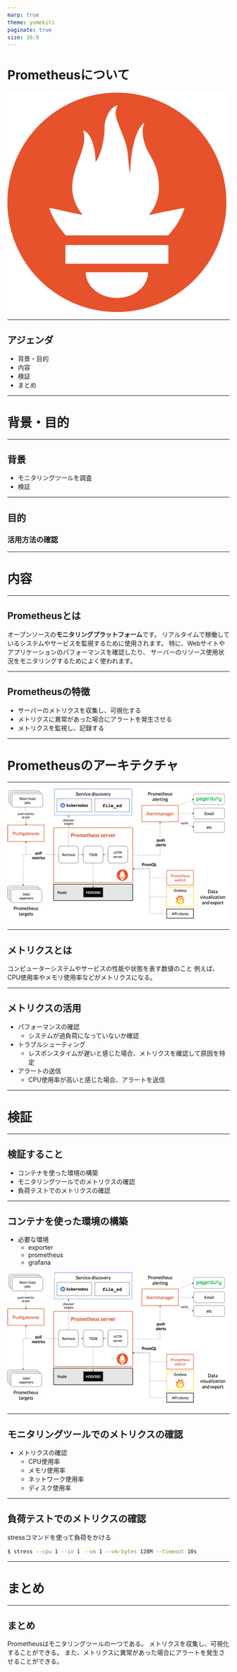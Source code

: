 ```yaml
---
marp: true
theme: yumekiti
paginate: true
size: 16:9
---
```


<!--
_class: headline
-->

# Prometheusについて
![width:50% bg right:40%](assets/logo.png)

---

<!--
_class: general
_header: "はじめに"
-->

## アジェンダ

- 背景・目的
- 内容
- 検証
- まとめ

---

<!--
_class: headline
-->

# 背景・目的

---

<!--
_class: general
_header: "背景・目的"
-->

## 背景

- モニタリングツールを調査
- 検証

---

<!--
_class: general
_header: "背景・目的"
-->

## 目的

### 活用方法の確認

---

<!--
_class: headline
-->

# 内容

---

<!--
_class: general
_header: "内容"
-->

## Prometheusとは

オープンソースの**モニタリングプラットフォーム**です。
リアルタイムで稼働しているシステムやサービスを監視するために使用されます。
特に、Webサイトやアプリケーションのパフォーマンスを確認したり、
サーバーのリソース使用状況をモニタリングするためによく使われます。

---

<!--
_class: general
_header: "内容"
-->

## Prometheusの特徴

- サーバーのメトリクスを収集し、可視化する
- メトリクスに異常があった場合にアラートを発生させる
- メトリクスを監視し、記録する

---

<!--
_class: general
_header: "内容"
-->

# Prometheusのアーキテクチャ

---

![bg 90%](./assets/architecture.png)

---

<!--
_class: general
_header: "内容"
-->

## メトリクスとは

コンピューターシステムやサービスの性能や状態を表す数値のこと
例えば、CPU使用率やメモリ使用率などがメトリクスになる。

---

<!--
_class: general
_header: "内容"
-->

## メトリクスの活用

- パフォーマンスの確認
  - システムが過負荷になっていないか確認
- トラブルシューティング
  - レスポンスタイムが遅いと感じた場合、メトリクスを確認して原因を特定
- アラートの送信
  - CPU使用率が高いと感じた場合、アラートを送信

---

<!--
_class: headline
-->

# 検証

---

<!--
_class: general
_header: "検証"
-->

## 検証すること

- コンテナを使った環境の構築
- モニタリングツールでのメトリクスの確認
- 負荷テストでのメトリクスの確認

---

<!--
_class: general
_header: "検証"
-->

## コンテナを使った環境の構築

- 必要な環境
  - exporter
  - prometheus
  - grafana

![bg right:50% contain](./assets/architecture.png)

---

<!--
_class: general
_header: "検証"
-->

## モニタリングツールでのメトリクスの確認

- メトリクスの確認
  - CPU使用率
  - メモリ使用率
  - ネットワーク使用率
  - ディスク使用率

---

<!--
_class: general
_header: "検証"
-->

## 負荷テストでのメトリクスの確認

stressコマンドを使って負荷をかける

```bash
$ stress --cpu 1 --io 1 --vm 1 --vm-bytes 128M --timeout 10s
```

---

<!--
_class: headline
-->

# まとめ

---

<!--
_class: general
_header: "まとめ"
-->

## まとめ

Prometheusはモニタリングツールの一つである。
メトリクスを収集し、可視化することができる。
また、メトリクスに異常があった場合にアラートを発生させることができる。
